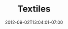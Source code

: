---
title: "Textiles"
date: 2012-09-02T13:04:01-07:00
draft: false

image: aromarina-1200x900.jpeg

subTitle: Perfect for any sewing projects

alt: "Textile Work"

---